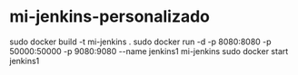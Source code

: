 # mi-jenkins-personalizado
sudo docker build -t mi-jenkins .
sudo docker run -d -p 8080:8080 -p 50000:50000 -p 9080:9080 --name jenkins1 mi-jenkins
sudo docker start jenkins1
